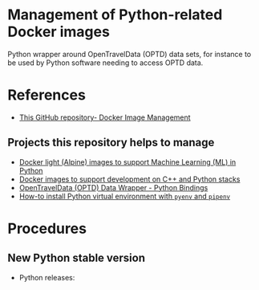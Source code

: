 Management of Python-related Docker images
==========================================

Python wrapper around OpenTravelData (OPTD) data sets, for instance
to be used by Python software needing to access OPTD data.

# References
* [This GitHub repository- Docker Image Management](https://github.com/python-helpers/docker-image-management)

## Projects this repository helps to manage
* [Docker light (Alpine) images to support Machine Learning (ML) in Python](https://github.com/machine-learning-helpers/docker-python-alpine)
* [Docker images to support development on C++ and Python stacks](https://github.com/cpp-projects-showcase/docker-images)
* [OpenTravelData (OPTD) Data Wrapper - Python Bindings](https://github.com/opentraveldata/python-opentraveldata)
* [How-to install Python virtual environment with `pyenv` and `pipenv`](https://github.com/machine-learning-helpers/induction-python/tree/master/installation/virtual-env)

# Procedures

## New Python stable version
* Python releases: 




